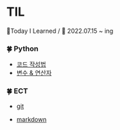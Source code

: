 # TIL
📑Today I Learned / 📆 2022.07.15 ~ ing



### 🍀 Python
- [코드 작성법](https://github.com/subin3277/TIL/blob/main/Python/기초_문법/코드_작성법.md)
- [변수 & 연산자](https://github.com/subin3277/TIL/blob/main/Python/기초_문법/변수.md)


### 🍀 ECT

- [git](https://github.com/subin3277/TIL/tree/main/git/git.md)

- [markdown](https://github.com/subin3277/TIL/blob/main/markdown/markdown.md)
